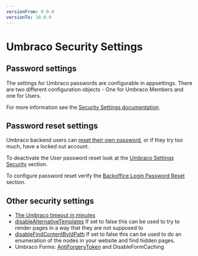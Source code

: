 ```yaml
---
versionFrom: 9.0.0
versionTo: 10.0.0
---
```


# Umbraco Security Settings

## Password settings

The settings for Umbraco passwords are configurable in appsettings. There are two different configuration objects - One for Umbraco Members and one for Users.

For more information see the [Security Settings documentation](../configuration/securitysettings.md#user-password-settings).

## Password reset settings

Umbraco backend users can [reset their own password](../password-reset.md), or if they try too much, have a locked out account.

To deactivate the User password reset look at the [Umbraco Settings Security](../configuration/securitysettings.md#allow-password-reset) section.

To configure password reset verify the [Backoffice Login Password Reset](../../fundamentals/backoffice/login.md#password-reset) section.

## Other security settings

* [The Umbraco timeout in minutes](../configuration/globalsettings.md#timeout)
* [disableAlternativeTemplates](../configuration/webroutingsettings.md#disable-alternative-templates) If set to false this can be used to try to render pages in a way that they are not supposed to
* [disableFindContentByIdPath](../configuration/webroutingsettings.md#disable-find-content-by-id-path) If set to false this can be used to do an enumeration of the nodes in your website and find hidden pages.
* Umbraco Forms: [AntiForgeryToken](../../../umbraco-forms/developer/configuration/#enableantiforgerytoken) and DisableFormCaching
